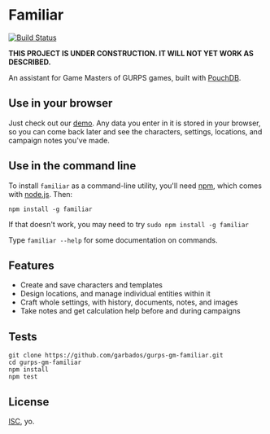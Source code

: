 # Familiar

[![Build Status](https://travis-ci.org/garbados/gurps-gm-familiar.svg?branch=master)](https://travis-ci.org/garbados/gurps-gm-familiar)

**THIS PROJECT IS UNDER CONSTRUCTION. IT WILL NOT YET WORK AS DESCRIBED.**

An assistant for Game Masters of GURPS games, built with [PouchDB](http://pouchdb.com/).

## Use in your browser

Just check out our [demo](https://garbados.github.io/gurps-gm-familiar). Any data you enter in it is stored in your browser, so you can come back later and see the characters, settings, locations, and campaign notes you've made.

## Use in the command line

To install `familiar` as a command-line utility, you'll need [npm](https://www.npmjs.com/), which comes with [node.js](https://nodejs.org/). Then:

```shell
npm install -g familiar
```

If that doesn't work, you may need to try `sudo npm install -g familiar`

Type `familiar --help` for some documentation on commands.

## Features

* Create and save characters and templates
* Design locations, and manage individual entities within it
* Craft whole settings, with history, documents, notes, and images
* Take notes and get calculation help before and during campaigns

## Tests

```shell
git clone https://github.com/garbados/gurps-gm-familiar.git
cd gurps-gm-familiar
npm install
npm test
```

## License

[ISC](http://opensource.org/licenses/ISC), yo.